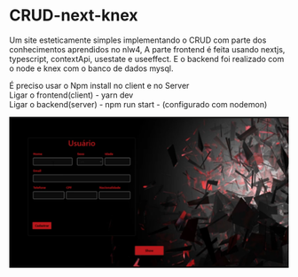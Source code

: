 # CRUD-next-knex
Um site esteticamente simples implementando o CRUD com parte dos conhecimentos
aprendidos no nlw4, A parte frontend é feita usando nextjs,  typescript, contextApi,
usestate e useeffect. E o backend foi  realizado com o node e knex com o banco de dados mysql.

É preciso usar o Npm install no client e no Server <br/>
Ligar o frontend(client) - yarn dev <br/>
Ligar o backend(server) - npm run start - (configurado com nodemon) <br/>

![](client/public/crudMiniatura.png)


